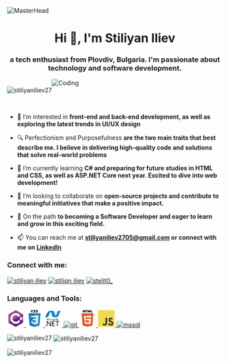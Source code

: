 ![MasterHead](https://i.pinimg.com/originals/f5/36/01/f53601133f236d1cb167ac19f05a3d60.gif)
<h1 align="center">Hi 👋, I'm Stiliyan Iliev</h1>
<h3 align="center">a tech enthusiast from Plovdiv, Bulgaria. I'm passionate about technology and software development.</h3>
<img align="right" alt="Coding" width="400" src="https://media3.giphy.com/media/v1.Y2lkPTc5MGI3NjExODdrbmJvaDgzcXVqOG1sMHZqcHpwaHhoMzN5Z2VxNzU5ZTI2bmw5OCZlcD12MV9pbnRlcm5hbF9naWZfYnlfaWQmY3Q9Zw/qgQUggAC3Pfv687qPC/giphy.gif"> 

<p align="left"> <img src="https://komarev.com/ghpvc/?username=stiliyaniliev27&label=Profile%20views&color=0e75b6&style=flat" alt="stiliyaniliev27" /> </p>

<p align="left"> <a href="https://twitter.com/" target="blank"><img src="https://img.shields.io/twitter/follow/?logo=twitter&style=for-the-badge" alt="" /></a> </p>

- 👀 I’m interested in **front-end and back-end development, as well as exploring the latest trends in UI/UX design**

- 🔍 Perfectionism and Purposefulness **are the two main traits that best describe me. I believe in delivering high-quality code and solutions that solve real-world problems**

- 🌱 I’m currently learning **C# and preparing for future studies in HTML and CSS, as well as ASP.NET Core next year. Excited to dive into web development!**

- 💞️ I’m looking to collaborate on **open-source projects and contribute to meaningful initiatives that make a positive impact.**

- 🎯 On the path **to becoming a Software Developer and eager to learn and grow in this exciting field.**

- 📫 You can reach me at **stiliyaniliev2705@gmail.com or connect with me on [LinkedIn](https://www.linkedin.com/in/stiliyan-iliev-55879a295/)**

<h3 align="left">Connect with me:</h3>
<p align="left">
<a href="https://linkedin.com/in/stiliyan iliev" target="blank"><img align="center" src="https://raw.githubusercontent.com/rahuldkjain/github-profile-readme-generator/master/src/images/icons/Social/linked-in-alt.svg" alt="stiliyan iliev" height="30" width="40" /></a>
<a href="https://fb.com/stiliqn iliev" target="blank"><img align="center" src="https://raw.githubusercontent.com/rahuldkjain/github-profile-readme-generator/master/src/images/icons/Social/facebook.svg" alt="stiliqn iliev" height="30" width="40" /></a>
<a href="https://instagram.com/stelit0_" target="blank"><img align="center" src="https://raw.githubusercontent.com/rahuldkjain/github-profile-readme-generator/master/src/images/icons/Social/instagram.svg" alt="stelit0_" height="30" width="40" /></a>
</p>

<h3 align="left">Languages and Tools:</h3>
<p align="left"> <a href="https://www.w3schools.com/cs/" target="_blank" rel="noreferrer"> <img src="https://raw.githubusercontent.com/devicons/devicon/master/icons/csharp/csharp-original.svg" alt="csharp" width="40" height="40"/> </a> <a href="https://www.w3schools.com/css/" target="_blank" rel="noreferrer"> <img src="https://raw.githubusercontent.com/devicons/devicon/master/icons/css3/css3-original-wordmark.svg" alt="css3" width="40" height="40"/> </a> <a href="https://dotnet.microsoft.com/" target="_blank" rel="noreferrer"> <img src="https://raw.githubusercontent.com/devicons/devicon/master/icons/dot-net/dot-net-original-wordmark.svg" alt="dotnet" width="40" height="40"/> </a> <a href="https://git-scm.com/" target="_blank" rel="noreferrer"> <img src="https://www.vectorlogo.zone/logos/git-scm/git-scm-icon.svg" alt="git" width="40" height="40"/> </a> <a href="https://www.w3.org/html/" target="_blank" rel="noreferrer"> <img src="https://raw.githubusercontent.com/devicons/devicon/master/icons/html5/html5-original-wordmark.svg" alt="html5" width="40" height="40"/> </a> <a href="https://developer.mozilla.org/en-US/docs/Web/JavaScript" target="_blank" rel="noreferrer"> <img src="https://raw.githubusercontent.com/devicons/devicon/master/icons/javascript/javascript-original.svg" alt="javascript" width="40" height="40"/> </a> <a href="https://www.microsoft.com/en-us/sql-server" target="_blank" rel="noreferrer"> <img src="https://www.svgrepo.com/show/303229/microsoft-sql-server-logo.svg" alt="mssql" width="40" height="40"/> </a> </p>

<p><img align="left" src="https://github-readme-stats.vercel.app/api/top-langs?username=stiliyaniliev27&show_icons=true&locale=en&layout=compact" alt="stiliyaniliev27" /></p>

<p>&nbsp;<img align="center" src="https://github-readme-stats.vercel.app/api?username=stiliyaniliev27&show_icons=true&locale=en" alt="stiliyaniliev27" /></p>

<p><img align="center" src="https://github-readme-streak-stats.herokuapp.com/?user=stiliyaniliev27&" alt="stiliyaniliev27" /></p>
